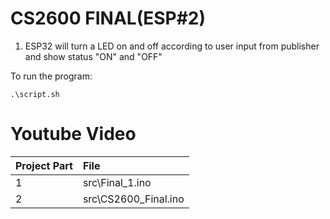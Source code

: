 # CS2600 FINAL(ESP#2)
 1. ESP32 will turn a LED on and off according to user input from publisher and show status "ON" and "OFF" 
 
To run the program:
```
.\script.sh
```
# Youtube Video

| Project Part| File        |
| :---|:---|
| 1           |src\Final_1.ino|
| 2           |src\CS2600_Final.ino|



